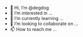 - 👋 Hi, I’m @degdog
- 👀 I’m interested in ...
- 🌱 I’m currently learning ...
- 💞️ I’m looking to collaborate on ...
- 📫 How to reach me ...

<!---
degdog/degdog is a ✨ special ✨ repository because its `README.md` (this file) appears on your GitHub profile.
You can click the Preview link to take a look at your changes.
--->
